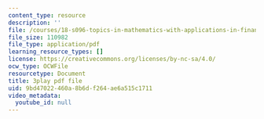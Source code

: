 ```yaml
---
content_type: resource
description: ''
file: /courses/18-s096-topics-in-mathematics-with-applications-in-finance-fall-2013/9bd47022460a8b6df264ae6a515c1711_nmehlS-8b3Y.pdf
file_size: 110982
file_type: application/pdf
learning_resource_types: []
license: https://creativecommons.org/licenses/by-nc-sa/4.0/
ocw_type: OCWFile
resourcetype: Document
title: 3play pdf file
uid: 9bd47022-460a-8b6d-f264-ae6a515c1711
video_metadata:
  youtube_id: null
---
```

